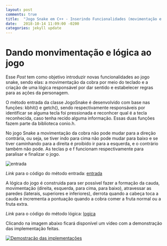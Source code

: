 ```yaml
---
layout: post
comments: true
title:  "Jogo Snake em C++ - Inserindo Funcionalidades (movimentação e lógica)"
date:   2018-10-14 11:09:00 -0200
categories: jekyll update
---
```


[jekyll-docs]: https://jekyllrb.com/docs/home
[jekyll-gh]:   https://github.com/jekyll/jekyll
[jekyll-talk]: https://talk.jekyllrb.com/

 

# Dando monvimentação e lógica ao jogo

Esse *Post* tem como objetivo introduzir novas funcionalidades ao jogo snake, sendo elas: a movimentação da cobra por meio do teclado e a criação de uma lógica responsável por dar sentido e estabelecer regras para as ações da personagem. 

O método entrada da classe JogoSnake é desenvolvido com base nas funções: kbhit() e getch(), sendo respectivamente responsáveis por identificar se alguma tecla foi pressionada e reconhcer qual é a tecla reconhecida, caso tenha recido alguma informação. Essas duas funções fazem parte da biblioteca conio.h.

No jogo Snake a movimentação da cobra não pode mudar para a direção contrária, ou seja, se tiver indo para cima não pode mudar para baixo e se tiver caminhando para a direita é proibido ir para a esquerda, e o contrário também não pode. As teclas p e f funcionam respectivamente para paralisar e finalizar o jogo.

![entrada](https://beta-static.photobucket.com/images/q430/pedro048/0/7308071a-8511-40ad-901c-7c439e2f70f2-original.png?width=1920&height=1080&fit=bounds)

*Link* para o código do método entrada: [entrada](https://github.com/pedro048/Projetos-em-C-/blob/master/Jogo%20Snake%20em%20C%2B%2B/entrada.h)


A lógica do jogo é construida para ser possível fazer a formação da cauda, movimentação (direita, esquerda, para cima, para baixo), atravessar as paredes (laterais, superiores e inferiores), derrota quando a cabeça toca a cauda e incrementa a pontuação quando a cobra comer a fruta normal ou a fruta extra.

*Link* para o código do método lógica: [logica](https://github.com/pedro048/Projetos-em-C-/blob/master/Jogo%20Snake%20em%20C%2B%2B/logica.h)


Clicando na imagem abaixo ficará disponível um vídeo com a demonstração das implementação feitas.

[![Demostração das implementações](http://i350.photobucket.com/albums/q430/pedro048/IMG_20181014_151323_127_zpsrlpuexfi.jpg)](https://www.youtube.com/watch?v=QZ23wBr076o)



 









  



 

 
 

  

